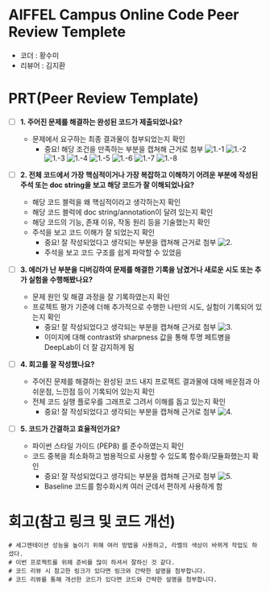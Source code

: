 # AIFFEL Campus Online Code Peer Review Templete
- 코더 : 황수미
- 리뷰어 : 김지환


# PRT(Peer Review Template)
- [ ]  **1. 주어진 문제를 해결하는 완성된 코드가 제출되었나요?**
    - 문제에서 요구하는 최종 결과물이 첨부되었는지 확인
        - 중요! 해당 조건을 만족하는 부분을 캡쳐해 근거로 첨부
        ![1.-1](Peer_Review_Image/1-1.png)
        ![1.-2](Peer_Review_Image/1-2.png)
        ![1.-3](Peer_Review_Image/2-1.png)
        ![1.-4](Peer_Review_Image/2-2.png)
        ![1.-5](Peer_Review_Image/3-1.png)
        ![1.-6](Peer_Review_Image/3-2.png)
        ![1.-7](Peer_Review_Image/3-3.png)
        ![1.-8](Peer_Review_Image/3-4.png)
    
- [ ]  **2. 전체 코드에서 가장 핵심적이거나 가장 복잡하고 이해하기 어려운 부분에 작성된 
주석 또는 doc string을 보고 해당 코드가 잘 이해되었나요?**
    - 해당 코드 블럭을 왜 핵심적이라고 생각하는지 확인
    - 해당 코드 블럭에 doc string/annotation이 달려 있는지 확인
    - 해당 코드의 기능, 존재 이유, 작동 원리 등을 기술했는지 확인
    - 주석을 보고 코드 이해가 잘 되었는지 확인
        - 중요! 잘 작성되었다고 생각되는 부분을 캡쳐해 근거로 첨부
        ![2.](Peer_Riview_Image/2..png)
        - 주석을 보고 코드 구조를 쉽게 파악할 수 있었음
- [ ]  **3. 에러가 난 부분을 디버깅하여 문제를 해결한 기록을 남겼거나
새로운 시도 또는 추가 실험을 수행해봤나요?**
    - 문제 원인 및 해결 과정을 잘 기록하였는지 확인
    - 프로젝트 평가 기준에 더해 추가적으로 수행한 나만의 시도, 
    실험이 기록되어 있는지 확인
        - 중요! 잘 작성되었다고 생각되는 부분을 캡쳐해 근거로 첨부
        ![3.](Peer_Riview_Image/3..png)
        - 이미지에 대해 contrast와 sharpness 값을 통해 투명 페트병을 DeepLab이 더 잘 감지하게 됨
        
- [ ]  **4. 회고를 잘 작성했나요?**
    - 주어진 문제를 해결하는 완성된 코드 내지 프로젝트 결과물에 대해
    배운점과 아쉬운점, 느낀점 등이 기록되어 있는지 확인
    - 전체 코드 실행 플로우를 그래프로 그려서 이해를 돕고 있는지 확인
        - 중요! 잘 작성되었다고 생각되는 부분을 캡쳐해 근거로 첨부
        ![4.](Peer_Riview_Image/4..png)
        
- [ ]  **5. 코드가 간결하고 효율적인가요?**
    - 파이썬 스타일 가이드 (PEP8) 를 준수하였는지 확인
    - 코드 중복을 최소화하고 범용적으로 사용할 수 있도록 함수화/모듈화했는지 확인
        - 중요! 잘 작성되었다고 생각되는 부분을 캡쳐해 근거로 첨부
        ![5.](Peer_Riview_Image/5..png)
        - Baseline 코드를 함수화시켜 여러 군데서 편하게 사용하게 함


# 회고(참고 링크 및 코드 개선)
```
# 세그멘테이션 성능을 높이기 위해 여러 방법을 사용하고, 라벨의 색상이 바뀌게 작업도 하셨다.
# 이번 프로젝트를 위헤 준비를 많이 하셔서 잘하신 것 같다.
# 코드 리뷰 시 참고한 링크가 있다면 링크와 간략한 설명을 첨부합니다.
# 코드 리뷰를 통해 개선한 코드가 있다면 코드와 간략한 설명을 첨부합니다.
```

